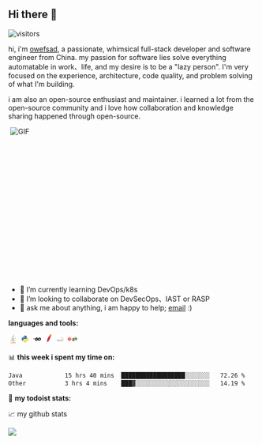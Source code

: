 ## Hi there 👋
![visitors](https://visitor-badge.glitch.me/badge?page_id=exexute.exexute)
<br />

hi, i'm [owefsad](https://exexute.github.io/), a passionate, whimsical full-stack developer and software engineer from China. my passion for software lies solve everything automatable in work、life, and my desire is to be a "lazy person". I'm very focused on the experience, architecture, code quality, and problem solving of what I'm building.

i am also an open-source enthusiast and maintainer. i learned a lot from the open-source community and i love how collaboration and knowledge sharing happened through open-source.

  <img align="right" alt="GIF" src="https://github.com/abhisheknaiidu/abhisheknaiidu/blob/master/code.gif?raw=true" width="500" height="320" />
  
- 🌱 I’m currently learning DevOps/k8s
- 👯 I’m looking to collaborate on DevSecOps、IAST or RASP
- 💬 ask me about anything, i am happy to help; [email](mailto:owefsad@gmail.com) :)

**languages and tools:**  

<code><img height="20" src="https://raw.githubusercontent.com/github/explore/80688e429a7d4ef2fca1e82350fe8e3517d3494d/topics/java/java.png"></code>
<code><img height="20" src="https://raw.githubusercontent.com/github/explore/80688e429a7d4ef2fca1e82350fe8e3517d3494d/topics/python/python.png"></code>
<code><img height="20" src="https://raw.githubusercontent.com/github/explore/80688e429a7d4ef2fca1e82350fe8e3517d3494d/topics/go/go.png"></code>
<code><img height="20" src="https://raw.githubusercontent.com/github/explore/80688e429a7d4ef2fca1e82350fe8e3517d3494d/topics/maven/maven.png"></code>
<code><img height="20" src="https://raw.githubusercontent.com/github/explore/80688e429a7d4ef2fca1e82350fe8e3517d3494d/topics/mysql/mysql.png"></code>
<code><img height="20" src="https://raw.githubusercontent.com/github/explore/80688e429a7d4ef2fca1e82350fe8e3517d3494d/topics/git/git.png"></code>

📊 **this week i spent my time on:**
<!--START_SECTION:waka-->

```text
Java            15 hrs 40 mins  ██████████████████░░░░░░░   72.26 %
Other           3 hrs 4 mins    ███▓░░░░░░░░░░░░░░░░░░░░░   14.19 %
```

<!--END_SECTION:waka-->

<!--
if you like what i do, maybe consider buying me a coffee/tea 🥺👉👈

<a href="https://www.buymeacoffee.com/abhisheknaiidu" target="_blank"><img src="https://cdn.buymeacoffee.com/buttons/v2/default-red.png" alt="Buy Me A Coffee" width="150" ></a>
-->

🚧 **my todoist stats:**

<!-- TODO-IST:START -->
<!-- TODO-IST:END -->

📈 my github stats

![](https://github-readme-stats.vercel.app/api?username=exexute)
